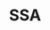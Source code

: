 ---
name: Natalie Lu*
department: Social Security Administration
sub-department: Office of Research, Evaluation, and Statistics^
title: SSA
---